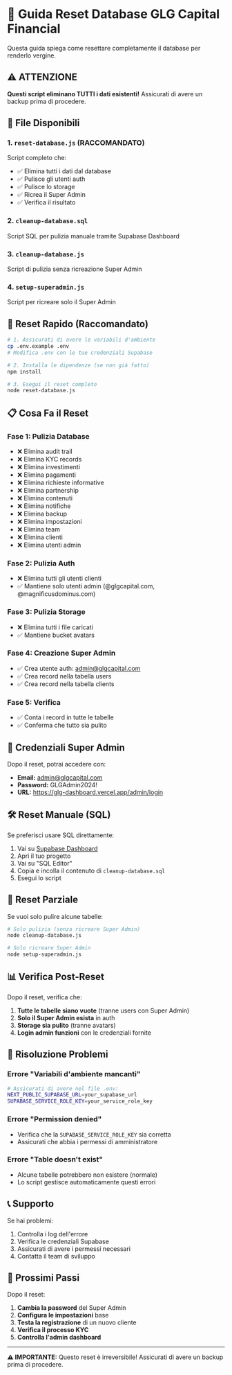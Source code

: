 # 🧹 Guida Reset Database GLG Capital Financial

Questa guida spiega come resettare completamente il database per renderlo vergine.

## ⚠️ ATTENZIONE

**Questi script eliminano TUTTI i dati esistenti!** Assicurati di avere un backup prima di procedere.

## 📁 File Disponibili

### 1. `reset-database.js` (RACCOMANDATO)
Script completo che:
- ✅ Elimina tutti i dati dal database
- ✅ Pulisce gli utenti auth
- ✅ Pulisce lo storage
- ✅ Ricrea il Super Admin
- ✅ Verifica il risultato

### 2. `cleanup-database.sql`
Script SQL per pulizia manuale tramite Supabase Dashboard

### 3. `cleanup-database.js`
Script di pulizia senza ricreazione Super Admin

### 4. `setup-superadmin.js`
Script per ricreare solo il Super Admin

## 🚀 Reset Rapido (Raccomandato)

```bash
# 1. Assicurati di avere le variabili d'ambiente
cp .env.example .env
# Modifica .env con le tue credenziali Supabase

# 2. Installa le dipendenze (se non già fatto)
npm install

# 3. Esegui il reset completo
node reset-database.js
```

## 📋 Cosa Fa il Reset

### Fase 1: Pulizia Database
- ❌ Elimina audit trail
- ❌ Elimina KYC records
- ❌ Elimina investimenti
- ❌ Elimina pagamenti
- ❌ Elimina richieste informative
- ❌ Elimina partnership
- ❌ Elimina contenuti
- ❌ Elimina notifiche
- ❌ Elimina backup
- ❌ Elimina impostazioni
- ❌ Elimina team
- ❌ Elimina clienti
- ❌ Elimina utenti admin

### Fase 2: Pulizia Auth
- ❌ Elimina tutti gli utenti clienti
- ✅ Mantiene solo utenti admin (@glgcapital.com, @magnificusdominus.com)

### Fase 3: Pulizia Storage
- ❌ Elimina tutti i file caricati
- ✅ Mantiene bucket avatars

### Fase 4: Creazione Super Admin
- ✅ Crea utente auth: admin@glgcapital.com
- ✅ Crea record nella tabella users
- ✅ Crea record nella tabella clients

### Fase 5: Verifica
- ✅ Conta i record in tutte le tabelle
- ✅ Conferma che tutto sia pulito

## 🔐 Credenziali Super Admin

Dopo il reset, potrai accedere con:

- **Email:** admin@glgcapital.com
- **Password:** GLGAdmin2024!
- **URL:** https://glg-dashboard.vercel.app/admin/login

## 🛠️ Reset Manuale (SQL)

Se preferisci usare SQL direttamente:

1. Vai su [Supabase Dashboard](https://supabase.com)
2. Apri il tuo progetto
3. Vai su "SQL Editor"
4. Copia e incolla il contenuto di `cleanup-database.sql`
5. Esegui lo script

## 🔄 Reset Parziale

Se vuoi solo pulire alcune tabelle:

```bash
# Solo pulizia (senza ricreare Super Admin)
node cleanup-database.js

# Solo ricreare Super Admin
node setup-superadmin.js
```

## 📊 Verifica Post-Reset

Dopo il reset, verifica che:

1. **Tutte le tabelle siano vuote** (tranne users con Super Admin)
2. **Solo il Super Admin esista** in auth
3. **Storage sia pulito** (tranne avatars)
4. **Login admin funzioni** con le credenziali fornite

## 🚨 Risoluzione Problemi

### Errore "Variabili d'ambiente mancanti"
```bash
# Assicurati di avere nel file .env:
NEXT_PUBLIC_SUPABASE_URL=your_supabase_url
SUPABASE_SERVICE_ROLE_KEY=your_service_role_key
```

### Errore "Permission denied"
- Verifica che la `SUPABASE_SERVICE_ROLE_KEY` sia corretta
- Assicurati che abbia i permessi di amministratore

### Errore "Table doesn't exist"
- Alcune tabelle potrebbero non esistere (normale)
- Lo script gestisce automaticamente questi errori

## 📞 Supporto

Se hai problemi:

1. Controlla i log dell'errore
2. Verifica le credenziali Supabase
3. Assicurati di avere i permessi necessari
4. Contatta il team di sviluppo

## 🎯 Prossimi Passi

Dopo il reset:

1. **Cambia la password** del Super Admin
2. **Configura le impostazioni** base
3. **Testa la registrazione** di un nuovo cliente
4. **Verifica il processo KYC**
5. **Controlla l'admin dashboard**

---

**⚠️ IMPORTANTE:** Questo reset è irreversibile! Assicurati di avere un backup prima di procedere. 